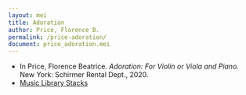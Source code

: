 ```yaml
---
layout: mei
title: Adoration
author: Price, Florence B.
permalink: /price-adoration/
document: price_adoration.mei
---
```


- In Price, Florence Beatrice. *Adoration: For Violin or Viola and Piano.* New York: Schirmer Rental Dept., 2020.
- <a href="https://tufts-primo.hosted.exlibrisgroup.com/permalink/f/bnf7qa/01TUN_ALMA21278578050003851" target="_blank">Music Library Stacks </a>
